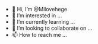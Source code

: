 - 👋 Hi, I’m @Milovehege
- 👀 I’m interested in ...
- 🌱 I’m currently learning ...
- 💞️ I’m looking to collaborate on ...
- 📫 How to reach me ...

<!---
Milovehege/Milovehege is a ✨ special ✨ repository because its `README.md` (this file) appears on your GitHub profile.
You can click the Preview link to take a look at your changes.
--->
